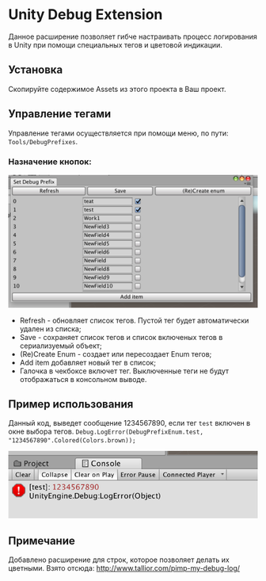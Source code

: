 # Unity Debug Extension

Данное расширение позволяет гибче настраивать процесс логирования в Unity при помощи специальных тегов и цветовой индикации.


## Установка

Скопируйте содержимое Assets из этого проекта в Ваш проект.

## Управление тегами

Управление тегами осуществляется при помощи меню, по пути: `Tools/DebugPrefixes`.

### Назначение кнопок:

![UI](https://raw.githubusercontent.com/IlyaGutnikov/UnityDebugExtension/master/images/1.png)

* Refresh - обновляет список тегов. Пустой тег будет автоматически удален из списка;
* Save - сохраняет список тегов и список включеных тегов в сериализуемый объект;
* (Re)Create Enum - создает или пересоздает Enum тегов;
* Add item добавляет новый тег в список;
* Галочка в чекбоксе включет тег. Выключенные теги не будут отображаться в консольном выводе.

## Пример использования
Данный код, выведет сообщение 1234567890, если тег `test` включен в окне выбора тегов.
`Debug.LogError(DebugPrefixEnum.test, "1234567890".Colored(Colors.brown));`

![example](https://raw.githubusercontent.com/IlyaGutnikov/UnityDebugExtension/master/images/2.png)

## Примечание

Добавлено расширение для строк, которое позволяет делать их цветными. Взято отсюда: http://www.tallior.com/pimp-my-debug-log/
